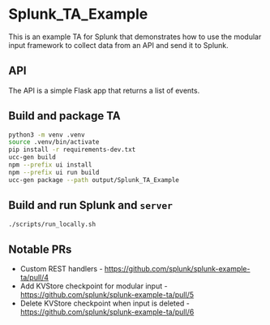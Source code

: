 # Splunk_TA_Example

This is an example TA for Splunk that demonstrates how to use the modular input framework to collect data from an API and send it to Splunk.

## API

The API is a simple Flask app that returns a list of events.

## Build and package TA

```bash
python3 -m venv .venv
source .venv/bin/activate
pip install -r requirements-dev.txt
ucc-gen build
npm --prefix ui install
npm --prefix ui run build
ucc-gen package --path output/Splunk_TA_Example
```

## Build and run Splunk and `server`

```bash
./scripts/run_locally.sh
```

## Notable PRs

* Custom REST handlers - https://github.com/splunk/splunk-example-ta/pull/4
* Add KVStore checkpoint for modular input - https://github.com/splunk/splunk-example-ta/pull/5
* Delete KVStore checkpoint when input is deleted - https://github.com/splunk/splunk-example-ta/pull/6
